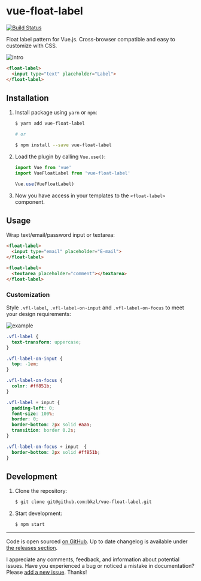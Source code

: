 # vue-float-label

[![Build Status](https://travis-ci.org/bkzl/vue-float-label.svg?branch=master)](https://travis-ci.org/bkzl/vue-float-label)

Float label pattern for Vue.js. Cross-browser compatible and easy to customize
with CSS.

![intro](https://github.com/bkzl/vue-float-label/blob/master/demo/intro.gif)

```html
<float-label>
  <input type="text" placeholder="Label">
</float-label>
```

## Installation

1. Install package using `yarn` or `npm`:

    ```sh
    $ yarn add vue-float-label

    # or

    $ npm install --save vue-float-label
    ```

2. Load the plugin by calling `Vue.use()`:

    ```js
    import Vue from 'vue'
    import VueFloatLabel from 'vue-float-label'

    Vue.use(VueFloatLabel)
    ```

3. Now you have access in your templates to the `<float-label>` component.

## Usage

Wrap text/email/password input or textarea:

```html
<float-label>
  <input type="email" placeholder="E-mail">
</float-label>

<float-label>
  <textarea placeholder="comment"></textarea>
</float-label>
```

### Customization

Style `.vfl-label`, `.vfl-label-on-input` and `.vfl-label-on-focus`
to meet your design requirements:

![example](https://github.com/bkzl/vue-float-label/blob/master/demo/example.gif)

```css
.vfl-label {
  text-transform: uppercase;
}

.vfl-label-on-input {
  top: -1em;
}

.vfl-label-on-focus {
  color: #ff851b;
}

.vfl-label + input {
  padding-left: 0;
  font-size: 100%;
  border: 0;
  border-bottom: 2px solid #aaa;
  transition: border 0.2s;
}

.vfl-label-on-focus + input  {
  border-bottom: 2px solid #ff851b;
}
```

## Development

1. Clone the repository:

    ```sh
    $ git clone git@github.com:bkzl/vue-float-label.git
    ```

2. Start development:

    ```sh
    $ npm start
    ```

* * *

Code is open sourced [on GitHub](https://github.com/bkzl/vue-float-label). Up to date changelog is available under [the releases section](https://github.com/bkzl/vue-float-label/releases).

I appreciate any comments, feedback, and information about potential issues. Have you experienced a bug or noticed a mistake in documentation? Please [add a new issue](https://github.com/bkzl/vue-float-label/issues). Thanks!
